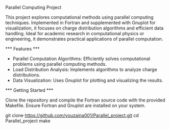 Parallel Computing Project

This project explores computational methods using parallel computing techniques. Implemented in Fortran and supplemented with Gnuplot for visualization, it focuses on charge distribution algorithms and efficient data handling. Ideal for academic research in computational physics or engineering, it demonstrates practical applications of parallel computation.

*** Features ***

+ Parallel Computation Algorithms: Efficiently solves computational problems using parallel computing methods.
+ Load Distribution Analysis: Implements algorithms to analyze charge distributions.
+ Data Visualization: Uses Gnuplot for plotting and visualizing the results.

*** Getting Started ***

Clone the repository and compile the Fortran source code with the provided Makefile. Ensure Fortran and Gnuplot are installed on your system.

git clone https://github.com/youzaina001/Parallel_project.git
cd Parallel_project
make
